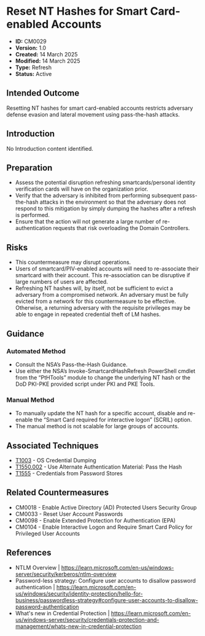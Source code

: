 # Reset NT Hashes for Smart Card-enabled Accounts

* **ID:** CM0029
* **Version:** 1.0
* **Created:** 14 March 2025
* **Modified:** 14 March 2025
* **Type:** Refresh
* **Status:** Active

## Intended Outcome

Resetting NT hashes for smart card-enabled accounts restricts adversary
defense evasion and lateral movement using pass-the-hash attacks.

## Introduction

No Introduction content identified.

## Preparation

- Assess the potential disruption refreshing smartcards/personal identity verification cards will have on the organization prior.
- Verify that the adversary is inhibited from performing subsequent pass-the-hash attacks in the environment so that the adversary does not respond to this mitigation by simply dumping the hashes after a refresh is performed.
- Ensure that the action will not generate a large number of re-authentication requests that risk overloading the Domain Controllers.

## Risks

- This countermeasure may disrupt operations.
- Users of smartcard/PIV-enabled accounts will need to re-associate their smartcard with their account. This re-association can be disruptive if large numbers of users are affected. 
- Refreshing NT hashes will, by itself, not be sufficient to evict a adversary from a compromised network. An adversary must be fully evicted from a network for this countermeasure to be effective. Otherwise, a returning adversary with the requisite privileges may be able to engage in repeated credential theft of LM hashes.

## Guidance

### Automated Method 

- Consult the NSA’s Pass-the-Hash Guidance.
- Use either the NSA’s Invoke-SmartcardHashRefresh PowerShell cmdlet from the “PtHTools” module to change the underlying NT hash or the DoD PKI-PKE provided script under PKI and PKE Tools.

### Manual Method

- To manually update the NT hash for a specific account, disable and re-enable the “Smart Card required for interactive logon” (SCRIL) option.  
- The manual method is not scalable for large groups of accounts.

## Associated Techniques

- [T1003](https://attack.mitre.org/techniques/T1003) - OS Credential Dumping
- [T1550.002](https://attack.mitre.org/techniques/T1550/002) - Use Alternate Authentication Material: Pass the Hash
- [T1555](https://attack.mitre.org/techniques/T1555) - Credentials from Password Stores

## Related Countermeasures

- CM0018 - Enable Active Directory (AD) Protected Users Security Group
- CM0033 - Reset User Account Passwords
- CM0098 - Enable Extended Protection for Authentication (EPA)
- CM0104 - Enable Interactive Logon and Require Smart Card Policy for Privileged User Accounts

## References

- NTLM Overview | <https://learn.microsoft.com/en-us/windows-server/security/kerberos/ntlm-overview>
- Password-less strategy: Configure user accounts to disallow password authentication | <https://learn.microsoft.com/en-us/windows/security/identity-protection/hello-for-business/passwordless-strategy#configure-user-accounts-to-disallow-password-authentication>
- What's new in Credential Protection | <https://learn.microsoft.com/en-us/windows-server/security/credentials-protection-and-management/whats-new-in-credential-protection>
